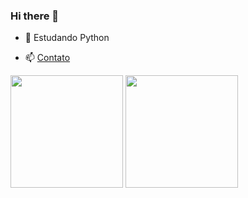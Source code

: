 ### Hi there 👋

- 🌱 Estudando Python

- 📫 [Contato](https://www.linkedin.com/in/aelson-carvalho-40690223a/)

<div>
  <img height="180em" src="https://github-readme-stats.vercel.app/api?username=AelsonCF&show_icons=true&theme=tokyonight"/>
  <img height="180em" src="https://github-readme-stats.vercel.app/api/top-langs/?username=AelsonCF&how_icons=true&theme=tokyonight"/>
</div>
